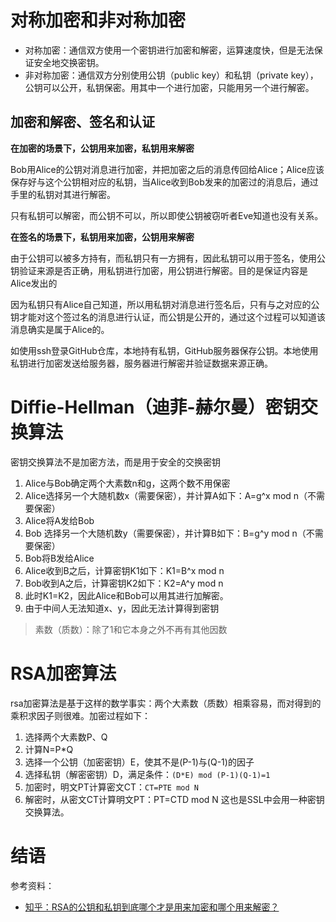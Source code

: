 # 对称加密和非对称加密

* 对称加密：通信双方使用一个密钥进行加密和解密，运算速度快，但是无法保证安全地交换密钥。
* 非对称加密：通信双方分别使用公钥（public key）和私钥（private key），公钥可以公开，私钥保密。用其中一个进行加密，只能用另一个进行解密。

## 加密和解密、签名和认证

**在加密的场景下，公钥用来加密，私钥用来解密**

Bob用Alice的公钥对消息进行加密，并把加密之后的消息传回给Alice；Alice应该保存好与这个公钥相对应的私钥，当Alice收到Bob发来的加密过的消息后，通过手里的私钥对其进行解密。

只有私钥可以解密，而公钥不可以，所以即使公钥被窃听者Eve知道也没有关系。

**在签名的场景下，私钥用来加密，公钥用来解密**

由于公钥可以被多方持有，而私钥只有一方拥有，因此私钥可以用于签名，使用公钥验证来源是否正确，用私钥进行加密，用公钥进行解密。目的是保证内容是Alice发出的

因为私钥只有Alice自己知道，所以用私钥对消息进行签名后，只有与之对应的公钥才能对这个签过名的消息进行认证，而公钥是公开的，通过这个过程可以知道该消息确实是属于Alice的。

如使用ssh登录GitHub仓库，本地持有私钥，GitHub服务器保存公钥。本地使用私钥进行加密发送给服务器，服务器进行解密并验证数据来源正确。

# Diffie-Hellman（迪菲-赫尔曼）密钥交换算法

密钥交换算法不是加密方法，而是用于安全的交换密钥

1. Alice与Bob确定两个大素数n和g，这两个数不用保密
2. Alice选择另一个大随机数x（需要保密），并计算A如下：A=g^x mod n（不需要保密）
3. Alice将A发给Bob
4. Bob  选择另一个大随机数y（需要保密），并计算B如下：B=g^y mod n（不需要保密）
5. Bob将B发给Alice
6. Alice收到B之后，计算密钥K1如下：K1=B^x mod n
7. Bob收到A之后，计算密钥K2如下：K2=A^y mod n
8. 此时K1=K2，因此Alice和Bob可以用其进行加解密。
8. 由于中间人无法知道x、y，因此无法计算得到密钥

> 素数（质数）：除了1和它本身之外不再有其他因数

# RSA加密算法

rsa加密算法是基于这样的数学事实：两个大素数（质数）相乘容易，而对得到的乘积求因子则很难。加密过程如下：

1. 选择两个大素数P、Q
2. 计算N=P*Q
3. 选择一个公钥（加密密钥）E，使其不是(P-1)与(Q-1)的因子
4. 选择私钥（解密密钥）D，满足条件：`(D*E) mod (P-1)(Q-1)=1`
5. 加密时，明文PT计算密文CT：`CT=PTE mod N`
6. 解密时，从密文CT计算明文PT：PT=CTD mod N 这也是SSL中会用一种密钥交换算法。

# 结语

参考资料：

* [知乎：RSA的公钥和私钥到底哪个才是用来加密和哪个用来解密？](https://www.zhihu.com/question/25912483)

